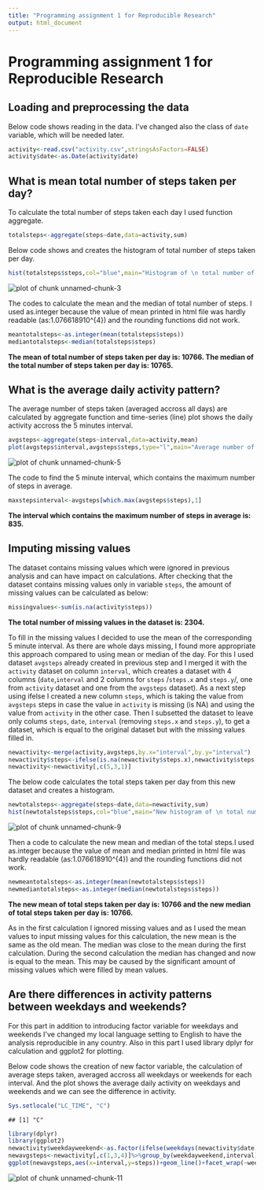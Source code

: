 ```yaml
---
title: "Programming assignment 1 for Reproducible Research"
output: html_document
---
```

Programming assignment 1 for Reproducible Research
===

Loading and preprocessing the data
---

Below code shows reading in the data. I've changed also the class of `date` variable, which will be needed later.

```r
activity<-read.csv("activity.csv",stringsAsFactors=FALSE)
activity$date<-as.Date(activity$date)
```
What is mean total number of steps taken per day?
---
To calculate the total number of steps taken each day I used function aggregate.

```r
totalsteps<-aggregate(steps~date,data=activity,sum)
```
Below code shows and creates the histogram of total number of steps taken per day.

```r
hist(totalsteps$steps,col="blue",main="Histogram of \n total number of steps per day", xlab="Total number of steps per day")
```

![plot of chunk unnamed-chunk-3](figure/unnamed-chunk-3-1.png) 

The codes to calculate the mean and the median of total number of steps. I used as.integer because the value of mean printed in html file was hardly readable (as:1.076618910^{4}) and the rounding functions did not work.

```r
meantotalsteps<-as.integer(mean(totalsteps$steps))
mediantotalsteps<-median(totalsteps$steps)
```
**The mean of total number of steps taken per day is: 10766. The median of the total number of steps taken per day is: 10765.**

What is the average daily activity pattern?
---
The average number of steps taken (averaged accross all days) are calculated by aggregate function and time-series (line) plot shows the daily activity accross the 5 minutes interval.

```r
avgsteps<-aggregate(steps~interval,data=activity,mean)
plot(avgsteps$interval,avgsteps$steps,type="l",main="Average number of steps by interval",xlab="Interval",ylab="Average number of steps")
```

![plot of chunk unnamed-chunk-5](figure/unnamed-chunk-5-1.png) 

The code to find the 5 minute interval, which contains the maximum number of steps in average.

```r
maxstepsinterval<-avgsteps[which.max(avgsteps$steps),1]
```
**The interval which contains the maximum number of steps in average is: 835.**

Imputing missing values
---
The dataset contains missing values which were ignored in previous analysis and can have impact on calculations. After checking that the dataset contains missing values only in variable `steps`, the amount of missing values can be calculated as below:

```r
missingvalues<-sum(is.na(activity$steps))
```
**The total number of missing values in the dataset is: 2304.**

To fill in the missing values I decided to use the mean of the corresponding 5 minute interval. As there are whole days missing, I found more appropriate this approach compared to using mean or median of the day. For this I used dataset `avgsteps` already created in previous step and I merged it with the `activity` dataset on column `interval`, which creates a dataset with 4 columns (`date`,`interval` and 2 columns for `steps` /`steps.x` and `steps.y`/, one from `activity` dataset and one from the `avgsteps` dataset). As a next step using ifelse I created a new column `steps`, which is taking the value from `avgsteps` steps in case the value in `activity` is missing (is NA) and using the value from `activity` in the other case. Then I subsetted the dataset to leave only colums `steps`, `date`, `interval` (removing `steps.x` and `steps.y`), to get a dataset, which is equal to the original dataset but with the missing values filled in.

```r
newactivity<-merge(activity,avgsteps,by.x="interval",by.y="interval")
newactivity$steps<-ifelse(is.na(newactivity$steps.x),newactivity$steps.y,newactivity$steps.x)
newactivity<-newactivity[,c(5,3,1)]
```
The below code calculates the total steps taken per day from this new dataset and creates a histogram.

```r
newtotalsteps<-aggregate(steps~date,data=newactivity,sum)
hist(newtotalsteps$steps,col="blue",main="New histogram of \n total number of steps per day", xlab="Total number of steps per day")
```

![plot of chunk unnamed-chunk-9](figure/unnamed-chunk-9-1.png) 

Then a code to calculate the new mean and median of the total steps.I used as.integer because the value of mean and median printed in html file was hardly readable (as:1.076618910^{4}) and the rounding functions did not work.

```r
newmeantotalsteps<-as.integer(mean(newtotalsteps$steps))
newmediantotalsteps<-as.integer(median(newtotalsteps$steps))
```
**The new mean of total steps taken per day is: 10766 and the new median of total steps taken per day is: 10766.**

As in the first calculation I ignored missing values and as I used the mean values to input missing values for this calculation, the new mean is the same as the old mean. The median was close to the mean during the first calculation. During the second calculation the median has changed and now is equal to the mean. This may be caused by the significant amount of missing values which were filled by mean values.

Are there differences in activity patterns between weekdays and weekends?
---
For this part in addition to introducing factor variable for weekdays and weekends I've changed my local language setting to English to have the analysis reproducible in any country. Also in this part I used library dplyr for calculation and ggplot2 for plotting.

Below code shows the creation of new factor variable, the calculation of average steps taken, averaged accross all weekdays or weekends for each interval. And the plot shows the average daily activity on weekdays and weekends and we can see the difference in activity.

```r
Sys.setlocale("LC_TIME", "C")
```

```
## [1] "C"
```

```r
library(dplyr)
library(ggplot2)
newactivity$weekdayweekend<-as.factor(ifelse(weekdays(newactivity$date)%in%c("Saturday","Sunday"),"weekend","weekday"))
newavgsteps<-newactivity[,c(1,3,4)]%>%group_by(weekdayweekend,interval)%>%summarise_each(funs(mean))
ggplot(newavgsteps,aes(x=interval,y=steps))+geom_line()+facet_wrap(~weekdayweekend,ncol=1)+ggtitle("Average number of steps by \n weekdays/weekends and interval")+xlab("Interval")+ylab("Average number of steps")
```

![plot of chunk unnamed-chunk-11](figure/unnamed-chunk-11-1.png) 
